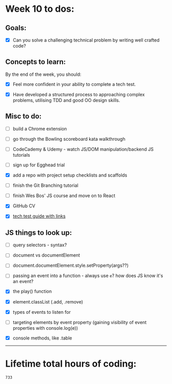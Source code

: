 # Week 10 to dos:


## Goals:

- [x] Can you solve a challenging technical problem by writing well crafted code?


## Concepts to learn:

By the end of the week, you should:

- [x] Feel more confident in your ability to complete a tech test.
- [x] Have developed a structured process to approaching complex problems, utilising TDD and good OO design skills.


## Misc to do:

- [ ] build a Chrome extension 
- [ ] go through the Bowling scoreboard kata walkthrough 
- [ ] CodeCademy & Udemy - watch JS/DOM manipulation/backend JS tutorials
- [ ] sign up for Egghead trial
- [x] add a repo with project setup checklists and scaffolds
- [ ] finish the Git Branching tutorial
- [ ] finish Wes Bos' JS course and move on to React
- [x] GitHub CV
- [x] [tech test guide with links](https://github.com/makersacademy/jobhunters/blob/master/pills/tech_tests/README.md)


## JS things to look up:

- [ ] query selectors - syntax?
- [ ] document vs documentElement
- [ ] document.documentElement.style.setProperty(args??)
- [ ] passing an event into a function - always use `e`? how does JS know it's an event?
- [x] the play() function
- [x] element.classList (.add, .remove)
- [x] types of events to listen for
- [ ] targeting elements by event property (gaining visibility of event properties with console.log(e))
- [x] console methods, like .table




---

# Lifetime total hours of coding:

```
733
```
